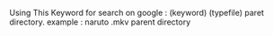 Using This Keyword for search on google :
(keyword) (typefile) paret directory.
example :
naruto .mkv parent directory
